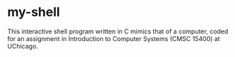 # my-shell

This interactive shell program written in C mimics that of a computer, coded for an assignment in Introduction to Computer Systems (CMSC 15400) at UChicago.
